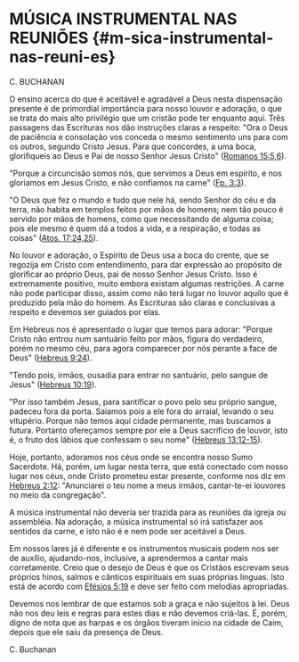# MÚSICA INSTRUMENTAL NAS REUNIÕES {#m-sica-instrumental-nas-reuni-es}

C. BUCHANAN

O ensino acerca do que é aceitável e agradável a Deus nesta dispensação presente é de primordial importância para nosso louvor e adoração, o que se trata do mais alto privilégio que um cristão pode ter enquanto aqui. Três passagens das Escrituras nos dão instruções claras a respeito: &quot;Ora o Deus de paciência e consolação vos conceda o mesmo sentimento uns para com os outros, segundo Cristo Jesus. Para que concordes, a uma boca, glorifiqueis ao Deus e Pai de nosso Senhor Jesus Cristo&quot; ([Romanos 15:5,6](http://bibliaonline.com.br/acf/rm/15/5,6)).

&quot;Porque a circuncisão somos nós, que servimos a Deus em espírito, e nos gloriamos em Jesus Cristo, e não confiamos na carne&quot; ([Fp. 3:3](http://bibliaonline.com.br/acf/fp/3/3)).

&quot;O Deus que fez o mundo e tudo que nele há, sendo Senhor do céu e da terra, não habita em templos feitos por mãos de homens; nem tão pouco é servido por mãos de homens, como que necessitando de alguma coisa; pois ele mesmo é quem dá a todos a vida, e a respiração, e todas as coisas&quot; ([Atos. 17:24,25](http://bibliaonline.com.br/acf/atos/17/24,25)).

No louvor e adoração, o Espírito de Deus usa a boca do crente, que se regozija em Cristo com entendimento, para dar expressão ao propósito de glorificar ao próprio Deus, pai de nosso Senhor Jesus Cristo. Isso é extremamente positivo, muito embora existam algumas restrições. A carne não pode participar disso, assim como não terá lugar no louvor aquilo que é produzido pela mão do homem. As Escrituras são claras e conclusivas a respeito e devemos ser guiados por elas.

Em Hebreus nos é apresentado o lugar que temos para adorar: &quot;Porque Cristo não entrou num santuário feito por mãos, figura do verdadeiro, porém no mesmo céu, para agora comparecer por nós perante a face de Deus&quot; ([Hebreus 9:24](http://bibliaonline.com.br/acf/hb/9/24)).

&quot;Tendo pois, irmãos, ousadia para entrar no santuário, pelo sangue de Jesus&quot; ([Hebreus 10:19](http://bibliaonline.com.br/acf/hb/10/19)).

&quot;Por isso também Jesus, para santificar o povo pelo seu próprio sangue, padeceu fora da porta. Saiamos pois a ele fora do arraial, levando o seu vitupério. Porque não temos aqui cidade permanente, mas buscamos a futura. Portanto ofereçamos sempre por ele a Deus sacrifício de louvor, isto é, o fruto dos lábios que confessam o seu nome&quot; ([Hebreus 13:12-15](http://bibliaonline.com.br/acf/hb/13/12-15)).

Hoje, portanto, adoramos nos céus onde se encontra nosso Sumo Sacerdote. Há, porém, um lugar nesta terra, que está conectado com nosso lugar nos céus, onde Cristo prometeu estar presente, conforme nos diz em [Hebreus 2:12](http://bibliaonline.com.br/acf/hb/2/12): &quot;Anunciarei o teu nome a meus irmãos, cantar-te-ei louvores no meio da congregação&quot;.

A música instrumental não deveria ser trazida para as reuniões da igreja ou assembléia. Na adoração, a música instrumental só irá satisfazer aos sentidos da carne, e isto não é e nem pode ser aceitável a Deus.

Em nossos lares já é diferente e os instrumentos musicais podem nos ser de auxílio, ajudando-nos, inclusive, a aprendermos a cantar mais corretamente. Creio que o desejo de Deus é que os Cristãos escrevam seus próprios hinos, salmos e cânticos espirituais em suas próprias línguas. Isto está de acordo com [Efésios 5:19](http://bibliaonline.com.br/acf/ef/5/19) e deve ser feito com melodias apropriadas.

Devemos nos lembrar de que estamos sob a graça e não sujeitos à lei. Deus não nos deu leis e regras para estes dias e não devemos criá-las. É, porém, digno de nota que as harpas e os órgãos tiveram início na cidade de Caim, depois que ele saiu da presença de Deus.

C. Buchanan